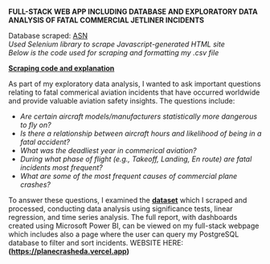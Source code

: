 **FULL-STACK WEB APP INCLUDING DATABASE AND EXPLORATORY DATA ANALYSIS OF FATAL COMMERCIAL JETLINER INCIDENTS**


Database scraped: [ASN](https://asn.flightsafety.org/asndb/types/CJ)\
*Used Selenium library to scrape Javascript-generated HTML site \
Below is the code used for scraping and formatting my .csv file*

**[Scraping code and explanation](backend/ASNscraper.ipynb)**


As part of my exploratory data analysis, I wanted to ask important questions relating to fatal commerical aviation incidents that have occurred worldwide and provide valuable aviation safety insights.
The questions include:

- *Are certain aircraft models/manufacturers statistically more dangerous to fly on?*
- *Is there a relationship between aircraft hours and likelihood of being in a fatal accident?*
- *What was the deadliest year in commerical aviation?*
- *During what phase of flight (e.g., Takeoff, Landing, En route) are fatal incidents most frequent?* 
- *What are some of the most frequent causes of commercial plane crashes?*


To answer these questions, I examined the **[dataset](final_cleaned_asndb.csv)** which I scraped and processed, conducting data analysis using significance tests, linear regression, and time series analysis. The full report,  with dashboards created using Microsoft Power BI, can be viewed on my full-stack webpage which includes also a page where the user can query my PostgreSQL database to filter and sort incidents. WEBSITE HERE: **(https://planecrasheda.vercel.app)**

